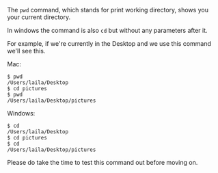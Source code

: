 The `pwd` command, which stands for print working directory, shows you your current directory.

In windows the command is also `cd` but without any parameters after it.

For example, if we're currently in the Desktop and we use this command we'll see this.

Mac:

```
$ pwd
/Users/laila/Desktop
$ cd pictures
$ pwd
/Users/laila/Desktop/pictures
```

Windows:

```
$ cd
/Users/laila/Desktop
$ cd pictures
$ cd
/Users/laila/Desktop/pictures
```

Please do take the time to test this command out before moving on.
